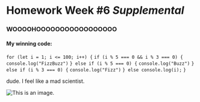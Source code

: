 # Homework Week #6 *Supplemental*

### **WOOOOHOOOOOOOOOOOOOOOOO**

#### My winning code: 

`for (let i = 1; i <= 100; i++) {`
	`if (i % 5 === 0 && i % 3 === 0) {`
		`console.log("FizzBuzz")`
	`} else if (i % 5 === 0) {`
		`console.log("Buzz")`
	`} else if (i % 3 === 0) {`
		`console.log("Fizz")`
	`} else console.log(i);`
`}`

dude. I feel like a mad scientist. 

<img src="img/123Fizz.jpg" alt="This is an image.">
